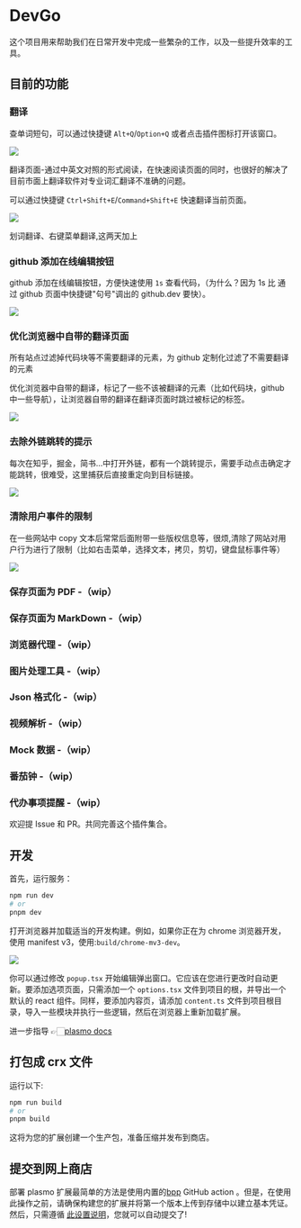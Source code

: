 # DevGo

这个项目用来帮助我们在日常开发中完成一些繁杂的工作，以及一些提升效率的工具。

## 目前的功能

### 翻译

查单词短句，可以通过快捷键 `Alt+Q`/`Option+Q` 或者点击插件图标打开该窗口。

![](https://assets.fedtop.com/picbed/202211251654763.png)

翻译页面-通过中英文对照的形式阅读，在快速阅读页面的同时，也很好的解决了目前市面上翻译软件对专业词汇翻译不准确的问题。

可以通过快捷键 `Ctrl+Shift+E`/`Command+Shift+E` 快速翻译当前页面。

![](https://assets.fedtop.com/picbed/202210270939667.png)

划词翻译、右键菜单翻译,这两天加上

### github 添加在线编辑按钮

github 添加在线编辑按钮，方便快速使用 `1s` 查看代码，（为什么？因为 1s 比 通过 github 页面中快捷键"句号"调出的 github.dev 要快）。

![](https://assets.fedtop.com/picbed/202210280935904.png)

### 优化浏览器中自带的翻译页面

所有站点过滤掉代码块等不需要翻译的元素，为 github 定制化过滤了不需要翻译的元素

优化浏览器中自带的翻译，标记了一些不该被翻译的元素（比如代码块，github 中一些导航），让浏览器自带的翻译在翻译页面时跳过被标记的标签。

![](https://assets.fedtop.com/picbed/202210280048017.png)

### 去除外链跳转的提示

每次在知乎，掘金，简书...中打开外链，都有一个跳转提示，需要手动点击确定才能跳转，很难受，这里捕获后直接重定向到目标链接。

![](https://assets.fedtop.com/picbed/202211091022789.png)

### 清除用户事件的限制

在一些网站中 copy 文本后常常后面附带一些版权信息等，很烦,清除了网站对用户行为进行了限制（比如右击菜单，选择文本，拷贝，剪切，键盘鼠标事件等）

![](https://assets.fedtop.com/picbed/202211091038829.png)

### 保存页面为 PDF -（wip）

### 保存页面为 MarkDown -（wip）

### 浏览器代理 -（wip）

### 图片处理工具 -（wip）

### Json 格式化 -（wip）

### 视频解析 -（wip）

### Mock 数据 -（wip）

### 番茄钟 -（wip）

### 代办事项提醒 -（wip）

欢迎提 Issue 和 PR。共同完善这个插件集合。

## 开发

首先，运行服务：

```bash
npm run dev
# or
pnpm dev
```

打开浏览器并加载适当的开发构建。例如，如果你正在为 chrome 浏览器开发，使用 manifest v3，使用:`build/chrome-mv3-dev`。

![](https://assets.fedtop.com/picbed/202210270156535.png)

你可以通过修改 `popup.tsx` 开始编辑弹出窗口。它应该在您进行更改时自动更新。要添加选项页面，只需添加一个 `options.tsx` 文件到项目的根，并导出一个默认的 react 组件。同样，要添加内容页，请添加 `content.ts` 文件到项目根目录，导入一些模块并执行一些逻辑，然后在浏览器上重新加载扩展。

进一步指导 👉🏻[plasmo docs](https://docs.plasmo.com/)

## 打包成 crx 文件

运行以下:

```sh
npm run build
# or
pnpm build
```

这将为您的扩展创建一个生产包，准备压缩并发布到商店。

## 提交到网上商店

部署 plasmo 扩展最简单的方法是使用内置的[bpp](https://bpp.browser.market) GitHub action 。但是，在使用此操作之前，请确保构建您的扩展并将第一个版本上传到存储中以建立基本凭证。然后，只需遵循 [此设置说明](https://docs.plasmo.com/workflows/submit)，您就可以自动提交了!
